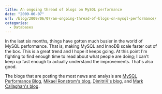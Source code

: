 ```yaml
---
title: An ongoing thread of blogs on MySQL performance
date: "2009-06-07"
url: /blog/2009/06/07/an-ongoing-thread-of-blogs-on-mysql-performance/
categories:
  - Databases
---
```

In the last six months, things have gotten much busier in the world of MySQL performance. That is, making MySQL and InnoDB scale faster out of the box. This is a great trend and I hope it keeps going. At this point I'm fighting to find enough time to read about what people are doing; I can't keep up fast enough to actually understand the improvements. That's also good.

The blogs that are posting the most news and analysis are [MySQL Performance Blog][1], [Mikael Ronstrom's blog][2], [DimitriK's blog][3], and [Mark Callaghan's blog][4].

 [1]: http://www.mysqlperformanceblog.com/
 [2]: http://mikaelronstrom.blogspot.com/
 [3]: http://dimitrik.free.fr/blog/
 [4]: http://mysqlha.blogspot.com/

